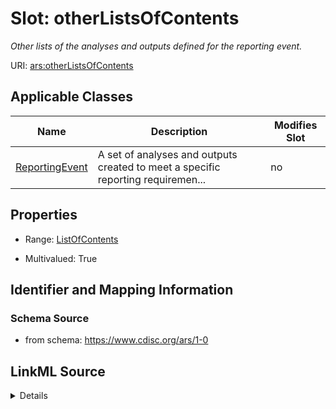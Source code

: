 # Slot: otherListsOfContents


_Other lists of the analyses and outputs defined for the reporting event._



URI: [ars:otherListsOfContents](https://www.cdisc.org/ars/1-0/otherListsOfContents)



<!-- no inheritance hierarchy -->




## Applicable Classes

| Name | Description | Modifies Slot |
| --- | --- | --- |
[ReportingEvent](ReportingEvent.md) | A set of analyses and outputs created to meet a specific reporting requiremen... |  no  |







## Properties

* Range: [ListOfContents](ListOfContents.md)

* Multivalued: True





## Identifier and Mapping Information







### Schema Source


* from schema: https://www.cdisc.org/ars/1-0




## LinkML Source

<details>
```yaml
name: otherListsOfContents
description: Other lists of the analyses and outputs defined for the reporting event.
from_schema: https://www.cdisc.org/ars/1-0
rank: 1000
multivalued: true
alias: otherListsOfContents
domain_of:
- ReportingEvent
range: ListOfContents
required: false
inlined: true
inlined_as_list: true

```
</details>